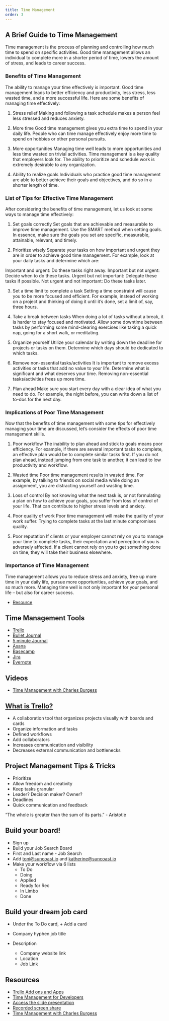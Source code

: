 ```yaml
---
title: Time Management
order: 3
---
```


## A Brief Guide to Time Management

Time management is the process of planning and controlling how much time to spend on specific activities. Good time management allows an individual to complete more in a shorter period of time, lowers the amount of stress, and leads to career success.

### Benefits of Time Management

The ability to manage your time effectively is important. Good time management leads to better efficiency and productivity, less stress, less wasted time, and a more successful life. Here are some benefits of managing time effectively:

1.  Stress relief
    Making and following a task schedule makes a person feel less stressed and reduces anxiety.

2.  More time
    Good time management gives you extra time to spend in your daily life. People who can time manage effectively enjoy more time to spend on hobbies or other personal pursuits.

3.  More opportunities
    Managing time well leads to more opportunities and less time wasted on trivial activities. Time management is a key quality that employers look for. The ability to prioritize and schedule work is extremely desirable to any organization.

4.  Ability to realize goals
    Individuals who practice good time management are able to better achieve their goals and objectives, and do so in a shorter length of time.

### List of Tips for Effective Time Management

After considering the benefits of time management, let us look at some ways to manage time effectively:

1.  Set goals correctly
    Set goals that are achievable and measurable to improve time management. Use the SMART method when setting goals. In essence, make sure the goals you set are specific, measurable, attainable, relevant, and timely.

2.  Prioritize wisely
    Separate your tasks on how important and urgent they are in order to achieve good time management. For example, look at your daily tasks and determine which are:

Important and urgent: Do these tasks right away.
Important but not urgent: Decide when to do these tasks.
Urgent but not important: Delegate these tasks if possible.
Not urgent and not important: Do these tasks later.

3.  Set a time limit to complete a task
    Setting a time constraint will cause you to be more focused and efficient. For example, instead of working on a project and thinking of doing it until it’s done, set a limit of, say, three hours.

4.  Take a break between tasks
    When doing a lot of tasks without a break, it is harder to stay focused and motivated. Allow some downtime between tasks by performing some mind-clearing exercises like taking a quick nap, going for a short walk, or meditating.

5.  Organize yourself
    Utilize your calendar by writing down the deadline for projects or tasks on them. Determine which days should be dedicated to which tasks.

6.  Remove non-essential tasks/activities
    It is important to remove excess activities or tasks that add no value to your life. Determine what is significant and what deserves your time. Removing non-essential tasks/activities frees up more time.

7.  Plan ahead
    Make sure you start every day with a clear idea of what you need to do. For example, the night before, you can write down a list of to-dos for the next day.

### Implications of Poor Time Management

Now that the benefits of time management with some tips for effectively managing your time are discussed, let’s consider the effects of poor time management skills.

1.  Poor workflow
    The inability to plan ahead and stick to goals means poor efficiency. For example, if there are several important tasks to complete, an effective plan would be to complete similar tasks first. If you do not plan ahead, instead jumping from one task to another, it can lead to low productivity and workflow.

2.  Wasted time
    Poor time management results in wasted time. For example, by talking to friends on social media while doing an assignment, you are distracting yourself and wasting time.

3.  Loss of control
    By not knowing what the next task is, or not formulating a plan on how to achieve your goals, you suffer from loss of control of your life. That can contribute to higher stress levels and anxiety.

4.  Poor quality of work
    Poor time management will make the quality of your work suffer. Trying to complete tasks at the last minute compromises quality.

5.  Poor reputation
    If clients or your employer cannot rely on you to manage your time to complete tasks, their expectation and perception of you is adversely affected. If a client cannot rely on you to get something done on time, they will take their business elsewhere.

### Importance of Time Management

Time management allows you to reduce stress and anxiety, free up more time in your daily life, pursue more opportunities, achieve your goals, and so much more. Managing time well is not only important for your personal life – but also for career success.

- [Resource](https://corporatefinanceinstitute.com/resources/careers/soft-skills/time-management-list-tips/)

## Time Management Tools

- [Trello](https://trello.com/)
- [Bullet Journal](https://bulletjournal.com/)
- [5 minute Journal](https://www.intelligentchange.com/pages/five-minute-journal-app)
- [Asana](https://asana.com/)
- [Basecamp](https://basecamp.com/)
- [Jira](https://www.atlassian.com/software/jira)
- [Evernote](https://evernote.com/)

## Videos

- [Time Management with Charles Burgess](https://youtu.be/zxcwyWl_TZ8)

## [What is Trello?](https://www.youtube.com/watch?v=tVooja0Ta5I)

- A collaboration tool that organizes projects visually with boards and cards
- Organize information and tasks
- Defined workflows
- Add collaborators
- Increases communication and visibility
- Decreases external communication and bottlenecks

## Project Management Tips & Tricks

- Prioritize
- Allow freedom and creativity
- Keep tasks granular
- Leader? Decision maker? Owner?
- Deadlines
- Quick communication and feedback

“The whole is greater than the sum of its parts.” - Aristotle

## Build your board!

- Sign up
- Build your Job Search Board
- First and Last name - Job Search
- Add toni@suncoast.io and katherine@suncoast.io
- Make your workflow via 6 lists
  - To Do
  - Doing
  - Applied
  - Ready for Rec
  - In Limbo
  - Done

## Build your dream job card

- Under the To Do card, + Add a card
- Company hyphen job title
- Description

  - Company website link
  - Location
  - Job Link

## Resources

- [Trello Add ons and Apps](https://blog.trello.com/big-list-of-trello-chrome-extensions)
- [Time Management for Developers](https://expertise.jetruby.com/time-management-for-developers-control-your-life-9151d7c24967)
- [Access the slide presentation](./assets/trello.pdf)
- [Recorded screen share](https://youtu.be/tiHP3riVm40)
- [Time Management with Charles Burgess](https://youtu.be/zxcwyWl_TZ8)
